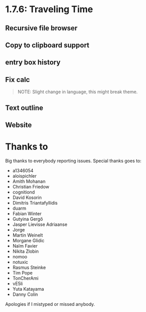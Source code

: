 # 1.7.6: Traveling Time

## Recursive file browser

## Copy to clipboard support

## entry box history

## Fix calc

> NOTE: Slight change in language, this might break theme.

## Text outline

## Website

# Thanks to

Big thanks to everybody reporting issues.
Special thanks goes to:

  * a1346054
  * aloispichler
  * Amith Mohanan
  * Christian Friedow
  * cognitiond
  * David Kosorin
  * Dimitris Triantafyllidis
  * duarm
  * Fabian Winter
  * Gutyina Gergő
  * Jasper Lievisse Adriaanse
  * Jorge
  * Martin Weinelt
  * Morgane Glidic
  * Naïm Favier
  * Nikita Zlobin
  * nomoo
  * notuxic
  * Rasmus Steinke
  * Tim Pope
  * TonCherAmi
  * vE5li
  * Yuta Katayama
  * Danny Colin

Apologies if I mistyped or missed anybody.
